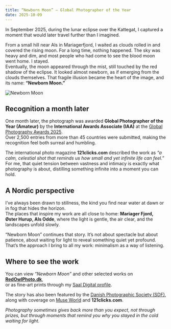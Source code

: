 ```yaml
---
title: “Newborn Moon” – Global Photographer of the Year
date: 2025-10-09
---
```

In September 2025, during the lunar eclipse over the Kattegat, I captured a moment that would later travel further than I imagined.

From a small hill near Als in Mariagerfjord, I waited as clouds rolled in and covered the rising moon. For a long time, nothing happened. The sky was heavy and dim, and most people who had come to see the blood moon went home. I stayed.  
Eventually, the moon appeared through the mist, still touched by the red shadow of the eclipse. It looked almost newborn, as if emerging from the clouds themselves. That fragile illusion became the heart of the image, and its name: **“Newborn Moon.”**

<!--more-->

![Newborn Moon](../images/newborn-moon.jpg)

## Recognition a month later

One month later, the photograph was awarded **Global Photographer of the Year (Amateur)** by the **International Awards Associate (IAA)** at the [Global Photography Awards 2025](https://www.muse.world/index.php/post/2025-global-photography-awards-honors-outstanding-photographers-category-winners-of-the-year).  
Over 2,500 entries from more than 45 countries were submitted, making the recognition feel both surreal and humbling.

The international photo magazine **121clicks.com** described the work as *“a calm, celestial shot that reminds us how small and yet infinite life can feel.”*  
For me, that quiet tension between vastness and intimacy is exactly what photography is about, distilling something infinite into a moment you can hold.

## A Nordic perspective

I’ve always been drawn to stillness, the kind you find near water at dawn or in fog that hides the horizon.  
The places that inspire my work are all close to home: **Mariager Fjord, Øster Hurup, Als Odde**, where the light is gentle, the air clear, and the landscapes unfold slowly.

“Newborn Moon” continues that story. It’s not about spectacle but about patience, about waiting for light to reveal something quiet yet profound.  
That’s the approach I bring to all my work: minimalism as a way of listening.

## Where to see the work

You can view *“Newborn Moon”* and other selected works on  
[**RedOwlPhoto.dk**](https://redowlphoto.dk/?utm_source=chatgpt.com),  
or as fine-art prints through my [Saal Digital profile](https://photo-portal.shop/profiles/Allan-Andersen).  

The story has also been featured by the [Danish Photographic Society (SDF)](https://www.sdf.dk/nyheder/nyheder/1172-allan-andersen-vinder-international-pris-for-foto-af-blodmanen.html), along with coverage on [Muse World](https://www.muse.world/index.php/post/2025-global-photography-awards-honors-outstanding-photographers-category-winners-of-the-year) and **121clicks.com**.

*Photography sometimes gives back more than you expect, not through prizes, but through moments that remind you why you stayed in the cold waiting for light.*
